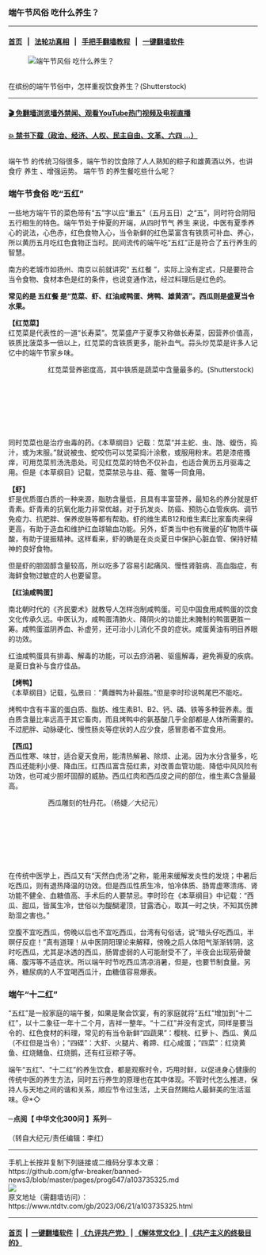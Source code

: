 ### 端午节风俗 吃什么养生？
------------------------

#### [首页](https://github.com/gfw-breaker/banned-news3/blob/master/README.md) &nbsp;&nbsp;|&nbsp;&nbsp; [法轮功真相](https://github.com/begood0513/basic/blob/master/README.md)  &nbsp;&nbsp;|&nbsp;&nbsp; [手把手翻墙教程](https://github.com/gfw-breaker/guides/wiki)  &nbsp;&nbsp;|&nbsp;&nbsp; [一键翻墙软件](https://github.com/gfw-breaker/nogfw/blob/master/README.md)  



<div><div class="featured_image">
 <figure>
  <img alt="端午节风俗 吃什么养生？" src="https://i.ntdtv.com/assets/uploads/2023/06/id103735328-shutterstock_1954838293-600x400-800x450.jpg"/>
 </figure><br/>
 <span class="caption">
  在缤纷的端午节俗中，怎样重视饮食养生？(Shutterstock)
 </span>
</div>
</div><hr/>

#### [ 🎬  免翻墙浏览墙外禁闻、观看YouTube热门视频及电视直播](https://github.com/gfw-breaker/HelloWorld)

#### [ 💥  禁书下载（政治、经济、人权、民主自由、文革、六四 ...）](https://github.com/gfw-breaker/books/blob/master/README.md)

<div><div class="post_content" itemprop="articleBody">
 <div class="column">
  <div class="arttop mbottom20">
  </div>
 </div>
 <p class="article__h2" dir="ltr">
  <ok href="https://www.ntdtv.com/gb/端午节.htm">
   端午节
  </ok>
  的传统习俗很多，端午节的饮食除了人人熟知的粽子和雄黄酒以外，也讲食疗
  <ok href="https://www.ntdtv.com/gb/养生.htm">
   养生
  </ok>
  、增强运势。
  <ok href="https://www.ntdtv.com/gb/端午节.htm">
   端午节
  </ok>
  的养生餐吃些什么呢？
 </p>
 <h3 class="article__paragraph" dir="ltr">
  <b>
   <strong class="article__textBold">
    端午节食俗 吃“五红”
   </strong>
  </b>
 </h3>
 <p class="article__paragraph" dir="ltr">
  一些地方端午节的菜色带有“五”字以应“重五”（五月五日）之“五”，同时符合阴阳五行相生的特色。端午节处于仲夏的开端，从四时节气
  <ok href="https://www.ntdtv.com/gb/养生.htm">
   养生
  </ok>
  来说，中医有夏季养心的说法，心色赤，红色食物入心，当令新鲜的红色菜富含有铁质可补血、养心，所以黄历五月吃红色食物正当时。民间流传的端午吃“五红”正是符合了五行养生的智慧。
 </p>
 <p class="article__paragraph" dir="ltr">
  南方的老城市如扬州、南京以前就讲究“
  <ok href="https://www.ntdtv.com/gb/五红餐.htm">
   五红餐
  </ok>
  ”，实际上没有定式，只是要符合当令食物、食材本色是红的条件，也说变通作法，经过料理后是红色的。
 </p>
 <p class="article__paragraph" dir="ltr">
  <strong>
   常见的是
   <ok href="https://www.ntdtv.com/gb/五红餐.htm">
    五红餐
   </ok>
   是“苋菜、虾、红油咸鸭蛋、烤鸭、雄黄酒”。西瓜则是盛夏当令水果。
  </strong>
 </p>
 <p class="article__paragraph" dir="ltr">
  <strong>
   【红苋菜】
   <br/>
  </strong>
  红苋菜是代表性的一道“长寿菜”。苋菜盛产于夏季又称做长寿菜，因营养价值高，铁质比菠菜多一倍以上，红苋菜的含铁质更多，能补血气。蒜头炒苋菜是许多人记忆中的端午节家乡味。
 </p>
 <figure aria-describedby="caption-attachment-12785061" class="wp-caption aligncenter" id="attachment_12785061">
  <p>
   <figure class="wp-caption alignnone" id="attachment_103735327" style="width: 600px">
    <img alt="" class="size-full wp-image-103735327" src="https://i.ntdtv.com/assets/uploads/2023/06/id103735327-2021-03-02_231040-600x308.png">
     <br/><figcaption class="wp-caption-text">
      红苋菜营养密度高，其中铁质是蔬菜中含量最多的。(Shutterstock)
     </figcaption><br/>
    </img>
   </figure><br/>
   <br/><figcaption class="wp-caption-text" id="caption-attachment-12785061">
   </figcaption><br/>
  </p>
 </figure><br/>
 <p>
  同时苋菜也是治疗虫毒的药。《本草纲目》记载：苋菜“并主蛇、虫、虺、蝮伤，捣汁，或为末服。”就说被虫、蛇咬伤可以苋菜捣汁涂敷，或服用粉末。若是漆疮搔痒，可用苋菜煎汤洗患处。可见红苋菜的特色不仅补血，也适合黄历五月驱毒之用。但是《本草纲目》记载，苋菜禁忌与韭、薤、鳖等一同食用。
 </p>
 <p class="article__paragraph" dir="ltr">
  <strong>
   【虾】
  </strong>
  <br/>
  虾是优质蛋白质的一种来源，脂肪含量低，且具有丰富营养，最知名的养分就是虾青素。虾青素的抗氧化能力非常优越，对于抗发炎、防癌、预防心血管疾病、调节免疫力、抗肥胖、保养皮肤等都有帮助。虾的维生素B12和维生素E比家畜肉来得更高，有助于造血和维护红血球输血功能。另外，虾类当中也有微量的矿物质牛磺酸，有助于提振精神。这样看来，虾的确是在炎炎夏日中保护心脏血管、保持好精神的良好食物。
 </p>
 <p>
  但是虾的胆固醇含量较高，所以吃多了容易引起痛风、慢性肾脏病、高血脂症，有海鲜食物过敏症的人也要留意。
 </p>
 <p>
  <strong>
   【红油咸鸭蛋】
  </strong>
 </p>
 <p class="article__paragraph" dir="ltr">
  南北朝时代的《齐民要术》就教导人怎样泡制咸鸭蛋。可见中国食用咸鸭蛋的饮食文化传承久远。中医认为，咸鸭蛋清肺火、降阴火的功能比未腌制的鸭蛋更胜一筹。咸鸭蛋滋阴养血、补虚劳，还可治小儿消化不良的症状。咸蛋黄油有明目养眼的功效。
 </p>
 <p class="article__paragraph" dir="ltr">
  红油咸鸭蛋具有排毒、解毒的功能，可以去痧消暑、驱瘟解毒，避免褥夏的疾病。是夏日食补与食疗佳品。
 </p>
 <p class="article__paragraph" dir="ltr">
  <strong>
   【烤鸭】
   <br/>
  </strong>
  《本草纲目》记载，弘景曰︰“黄雌鸭为补最胜。”但是李时珍说鸭尾巴不能吃。
 </p>
 <p class="article__paragraph" dir="ltr">
  烤鸭中含有丰富的蛋白质、脂肪、维生素B1、B2、钙、磷、铁等多种营养素。蛋白质含量比率远高于其它畜肉，而且烤鸭中的氨基酸几乎全部都是人体所需要的。不过肥胖、动脉硬化、慢性肠炎等症状的人应少食，感冒患者不宜食用。
 </p>
 <p class="article__paragraph" dir="ltr">
  <strong>
   【西瓜】
   <br/>
  </strong>
  西瓜性寒、味甘，适合夏天食用，能清热解暑、除烦、止渴。因为水分含量多，吃西瓜还能利小便、降血压。红西瓜富含茄红素，对改善血管功能、降低中风风险有功效，也可减少胆坏固醇的威胁。西瓜红肉和西瓜皮之间的部位，维生素C含量最高。
 </p>
 <figure aria-describedby="caption-attachment-13818341" class="wp-caption aligncenter" id="attachment_13818341">
  <p>
   <figure class="wp-caption alignnone" id="attachment_103735326" style="width: 600px">
    <img alt="" class="size-full wp-image-103735326" src="https://i.ntdtv.com/assets/uploads/2023/06/id103735326-2209060144562371-600x400.jpg">
     <br/><figcaption class="wp-caption-text">
      西瓜雕刻的牡丹花。（杨婕／大纪元）
     </figcaption><br/>
    </img>
   </figure><br/>
   <br/><figcaption class="wp-caption-text" id="caption-attachment-13818341">
   </figcaption><br/>
  </p>
 </figure><br/>
 <p>
  在传统中医学上，西瓜又有“天然白虎汤”之称，能用来缓解发炎性的发烧；中暑后吃西瓜，则有退热降温的功效。但是西瓜性质生冷，怕冷体质、肠胃虚寒溃疡、肾功能不健全、血糖值高、手术后的人要禁忌。李时珍在《本草纲目》中记载：“西瓜、甜瓜，皆属生冷，世俗以为醍醐灌顶，甘露洒心，取其一时之快，不知其伤脾助湿之害也。”
 </p>
 <p>
  空腹不宜吃西瓜，傍晚以后也不宜吃西瓜，台湾有句俗话，说“暗头仔吃西瓜，半暝仔反症！”真有道理！从中医阴阳理论来解释，傍晚之后人体阳气渐渐转阴，这时吃西瓜，尤其是冰透的西瓜，肠胃虚弱的人可能耐受不了，半夜会出现筋骨酸痛、腹泻等不适症状。所以端午时节吃西瓜清凉消暑，但是，也要节制食量。另外，糖尿病的人不宜喝西瓜汁，血糖值容易爆表。
 </p>
 <h3>
  <b>
   <strong class="article__textBold">
    端午“十二红”
   </strong>
  </b>
 </h3>
 <p>
  “五红”是一般家庭的端午餐，如果是聚会饮宴，有的家庭就将“五红”增加到“十二红”，以十二象征一年十二个月，吉祥一整年。“十二红”并没有定式，同样是要当令的、红色食材的料理，常见的有当令新鲜“四蔬果”：樱桃、红萝卜、西瓜、黄瓜（不红但是当令）；“四碟”：大虾、火腿片、肴蹄、红心咸蛋；“四菜”：红烧黄鱼、红烧鳝鱼、红烧鹅，还有红豆粽子等。
 </p>
 <p>
  端午“五红”、“十二红”的养生饮食，都是观察时令，巧用时鲜，以促进身心健康的传统中医的养生方法，同时五行养生的原理也在其中体现。不管时代怎么推进，保持人与天地之间的谐和关系，顺应节令过生活，上天自然赐给人最鲜美的生活滋味。@*◇
 </p>
 <h4>
  ─点阅【
  <ok href="https://www.ntdtv.com/gb/中华文化300问.htm">
   中华文化300问
  </ok>
  】系列─
 </h4>
 <p>
  （转自大纪元/责任编辑：李红）
 </p>
 <div class="single_ad">
 </div>
</div>
</div>
<hr/>
手机上长按并复制下列链接或二维码分享本文章：<br/>
https://github.com/gfw-breaker/banned-news3/blob/master/pages/prog647/a103735325.md <br/>
<a href='https://github.com/gfw-breaker/banned-news3/blob/master/pages/prog647/a103735325.md'><img src='https://github.com/gfw-breaker/banned-news3/blob/master/pages/prog647/a103735325.md.png'/></a> <br/>
原文地址（需翻墙访问）：https://www.ntdtv.com/gb/2023/06/21/a103735325.html


------------------------
#### [首页](https://github.com/gfw-breaker/banned-news3/blob/master/README.md) &nbsp;|&nbsp; [一键翻墙软件](https://github.com/gfw-breaker/nogfw/blob/master/README.md) &nbsp;| [《九评共产党》](https://github.com/gfw-breaker/9ping.md/blob/master/README.md#九评之一评共产党是什么) | [《解体党文化》](https://github.com/gfw-breaker/jtdwh.md/blob/master/README.md) | [《共产主义的终极目的》](https://github.com/gfw-breaker/gczydzjmd.md/blob/master/README.md)


<img src='http://gfw-breaker.win/banned-news3/pages/prog647/a103735325.md' width='0px' height='0px'/>